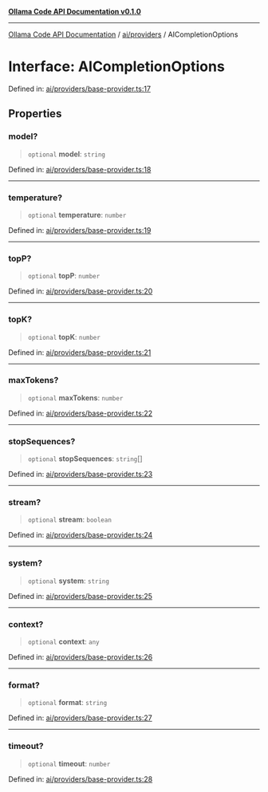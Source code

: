 [**Ollama Code API Documentation v0.1.0**](../../../README.md)

***

[Ollama Code API Documentation](../../../modules.md) / [ai/providers](../README.md) / AICompletionOptions

# Interface: AICompletionOptions

Defined in: [ai/providers/base-provider.ts:17](https://github.com/erichchampion/ollama-code/blob/d3714fddada0e31a207f4ac11b8476937193173b/ollama-code/src/ai/providers/base-provider.ts#L17)

## Properties

### model?

> `optional` **model**: `string`

Defined in: [ai/providers/base-provider.ts:18](https://github.com/erichchampion/ollama-code/blob/d3714fddada0e31a207f4ac11b8476937193173b/ollama-code/src/ai/providers/base-provider.ts#L18)

***

### temperature?

> `optional` **temperature**: `number`

Defined in: [ai/providers/base-provider.ts:19](https://github.com/erichchampion/ollama-code/blob/d3714fddada0e31a207f4ac11b8476937193173b/ollama-code/src/ai/providers/base-provider.ts#L19)

***

### topP?

> `optional` **topP**: `number`

Defined in: [ai/providers/base-provider.ts:20](https://github.com/erichchampion/ollama-code/blob/d3714fddada0e31a207f4ac11b8476937193173b/ollama-code/src/ai/providers/base-provider.ts#L20)

***

### topK?

> `optional` **topK**: `number`

Defined in: [ai/providers/base-provider.ts:21](https://github.com/erichchampion/ollama-code/blob/d3714fddada0e31a207f4ac11b8476937193173b/ollama-code/src/ai/providers/base-provider.ts#L21)

***

### maxTokens?

> `optional` **maxTokens**: `number`

Defined in: [ai/providers/base-provider.ts:22](https://github.com/erichchampion/ollama-code/blob/d3714fddada0e31a207f4ac11b8476937193173b/ollama-code/src/ai/providers/base-provider.ts#L22)

***

### stopSequences?

> `optional` **stopSequences**: `string`[]

Defined in: [ai/providers/base-provider.ts:23](https://github.com/erichchampion/ollama-code/blob/d3714fddada0e31a207f4ac11b8476937193173b/ollama-code/src/ai/providers/base-provider.ts#L23)

***

### stream?

> `optional` **stream**: `boolean`

Defined in: [ai/providers/base-provider.ts:24](https://github.com/erichchampion/ollama-code/blob/d3714fddada0e31a207f4ac11b8476937193173b/ollama-code/src/ai/providers/base-provider.ts#L24)

***

### system?

> `optional` **system**: `string`

Defined in: [ai/providers/base-provider.ts:25](https://github.com/erichchampion/ollama-code/blob/d3714fddada0e31a207f4ac11b8476937193173b/ollama-code/src/ai/providers/base-provider.ts#L25)

***

### context?

> `optional` **context**: `any`

Defined in: [ai/providers/base-provider.ts:26](https://github.com/erichchampion/ollama-code/blob/d3714fddada0e31a207f4ac11b8476937193173b/ollama-code/src/ai/providers/base-provider.ts#L26)

***

### format?

> `optional` **format**: `string`

Defined in: [ai/providers/base-provider.ts:27](https://github.com/erichchampion/ollama-code/blob/d3714fddada0e31a207f4ac11b8476937193173b/ollama-code/src/ai/providers/base-provider.ts#L27)

***

### timeout?

> `optional` **timeout**: `number`

Defined in: [ai/providers/base-provider.ts:28](https://github.com/erichchampion/ollama-code/blob/d3714fddada0e31a207f4ac11b8476937193173b/ollama-code/src/ai/providers/base-provider.ts#L28)
